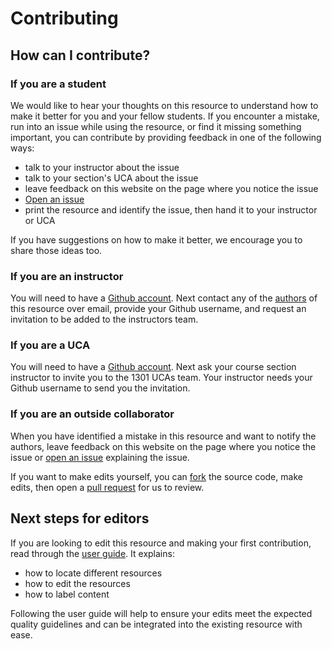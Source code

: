#  Contributing

## How can I contribute?

### If you are a student

We would like to hear your thoughts on this resource to understand how to make it better for you and your fellow students. If you encounter a mistake, run into an issue while using the resource, or find it missing something important, you can contribute by providing feedback in one of the following ways:

- talk to your instructor about the issue
- talk to your section's UCA about the issue
- leave feedback on this website on the page where you notice the issue
- [Open an issue](https://github.com/csci-1301/csci-1301.github.io/issues/new/choose)
- print the resource and identify the issue, then hand it to your instructor or UCA

If you have suggestions on how to make it better, we encourage you to share those ideas too.

### If you are an instructor

You will need to have a [Github account](https://github.com/join). Next contact any of the [authors](about#authors) of this resource over email, provide your Github username, and request an invitation to be added to the instructors team. 

### If you are a UCA

You will need to have a [Github account](https://github.com/join). Next ask your course section instructor to invite you to the 1301 UCAs team. Your instructor needs your Github username to send you the invitation.

### If you are an outside collaborator

When you have identified a mistake in this resource and want to notify the authors, leave feedback on this website on the page where you notice the issue or [open an issue](https://github.com/csci-1301/csci-1301.github.io/issues/new/choose) explaining the issue. 

If you want to make edits yourself, you can [fork](https://github.com/csci-1301/csci-1301.github.io/fork) the source code, make edits, then open a [pull request](https://github.com/csci-1301/csci-1301.github.io/pulls) for us to review.

## Next steps for editors

If you are looking to edit this resource and making your first contribution, read through the [user guide](user_guide.html). It explains:

- how to locate different resources
- how to edit the resources
- how to label content

Following the user guide will help to ensure your edits meet the expected quality guidelines and can be integrated into the existing resource with ease.
